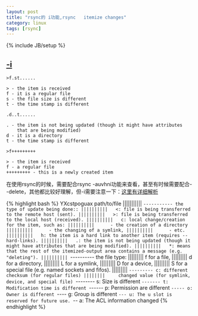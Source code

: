 ```yaml
---
layout: post
title: "rsync的 i功能,rsync   itemize changes"
category: linux
tags: [rsync]
---
```

{% include JB/setup %}

## [-i](http://stackoverflow.com/questions/4493525/rsync-what-means-the-f-on-rsync-logs)

`>f.st......`

```
> - the item is received
f - it is a regular file
s - the file size is different
t - the time stamp is different
```

`.d..t......`

```
. - the item is not being updated (though it might have attributes 
    that are being modified)
d - it is a directory
t - the time stamp is different
```

`>f+++++++++`

```
> - the item is received
f - a regular file
+++++++++ - this is a newly created item
```

在使用rsync的时候，需要配合rsync -auvhni功能来查看，甚至有时候需要配合--delete，其他都比较好理解，但-i需要注意一下：[这里有详细解析](./_posts/2014-09-24-rsync-irsync---itemize-changes.md)

{% highlight bash %}
YXcstpoguax  path/to/file
|||||||||||
`----------- the type of update being done::
 ||||||||||   <: file is being transferred to the remote host (sent).
 ||||||||||   >: file is being transferred to the local host (received).
 ||||||||||   c: local change/creation for the item, such as:
 ||||||||||      - the creation of a directory
 ||||||||||      - the changing of a symlink,
 ||||||||||      - etc.
 ||||||||||   h: the item is a hard link to another item (requires --hard-links).
 ||||||||||   .: the item is not being updated (though it might have attributes that are being modified).
 ||||||||||   *: means that the rest of the itemized-output area contains a message (e.g. "deleting").
 ||||||||||
 `---------- the file type:
  |||||||||   f for a file,
  |||||||||   d for a directory,
  |||||||||   L for a symlink,
  |||||||||   D for a device,
  |||||||||   S for a special file (e.g. named sockets and fifos).
  |||||||||
  `--------- c: different checksum (for regular files)
   ||||||||     changed value (for symlink, device, and special file)
   `-------- s: Size is different
    `------- t: Modification time is different
     `------ p: Permission are different
      `----- o: Owner is different
       `---- g: Group is different
        `--- u: The u slot is reserved for future use.
         `-- a: The ACL information changed
{% endhighlight %}



